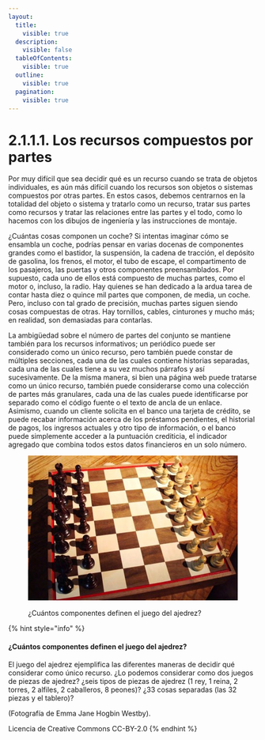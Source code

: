 ```yaml
---
layout:
  title:
    visible: true
  description:
    visible: false
  tableOfContents:
    visible: true
  outline:
    visible: true
  pagination:
    visible: true
---
```


# 2.1.1.1. Los recursos compuestos por partes

Por muy difícil que sea decidir qué es un recurso cuando se trata de objetos individuales, es aún más difícil cuando los recursos son objetos o sistemas compuestos por otras partes. En estos casos, debemos centrarnos en la totalidad del objeto o sistema y tratarlo como un recurso, tratar sus partes como recursos y tratar las relaciones entre las partes y el todo, como lo hacemos con los dibujos de ingeniería y las instrucciones de montaje.

¿Cuántas cosas componen un coche? Si intentas imaginar cómo se ensambla un coche, podrías pensar en varias docenas de componentes grandes como el bastidor, la suspensión, la cadena de tracción, el depósito de gasolina, los frenos, el motor, el tubo de escape, el compartimento de los pasajeros, las puertas y otros componentes preensamblados. Por supuesto, cada uno de ellos está compuesto de muchas partes, como el motor o, incluso, la radio. Hay quienes se han dedicado a la ardua tarea de contar hasta diez o quince mil partes que componen, de media, un coche. Pero, incluso con tal grado de precisión, muchas partes siguen siendo cosas compuestas de otras. Hay tornillos, cables, cinturones y mucho más; en realidad, son demasiadas para contarlas.

La ambigüedad sobre el número de partes del conjunto se mantiene también para los recursos informativos; un periódico puede ser considerado como un único recurso, pero también puede constar de múltiples secciones, cada una de las cuales contiene historias separadas, cada una de las cuales tiene a su vez muchos párrafos y así sucesivamente. De la misma manera, si bien una página web puede tratarse como un único recurso, también puede considerarse como una colección de partes más granulares, cada una de las cuales puede identificarse por separado como el código fuente o el texto de ancla de un enlace. Asimismo, cuando un cliente solicita en el banco una tarjeta de crédito, se puede recabar información acerca de los préstamos pendientes, el historial de pagos, los ingresos actuales y otro tipo de información, o el banco puede simplemente acceder a la puntuación crediticia, el indicador agregado que combina todos estos datos financieros en un solo número.

<figure><img src="../../../.gitbook/assets/ajedrez.jpg" alt=""><figcaption><p>¿Cuántos componentes definen el juego del ajedrez?</p></figcaption></figure>

{% hint style="info" %}
#### ¿Cuántos componentes definen el juego del ajedrez?

El juego del ajedrez ejemplifica las diferentes maneras de decidir qué considerar como único recurso. ¿Lo podemos considerar como dos juegos de piezas de ajedrez? ¿seis tipos de piezas de ajedrez (1 rey, 1 reina, 2 torres, 2 alfiles, 2 caballeros, 8 peones)? ¿33 cosas separadas (las 32 piezas y el tablero)?

(Fotografía de Emma Jane Hogbin Westby).&#x20;

Licencia de Creative Commons CC-BY-2.0
{% endhint %}
